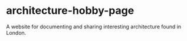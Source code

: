 # architecture-hobby-page
A website for documenting and sharing interesting architecture found in London.
